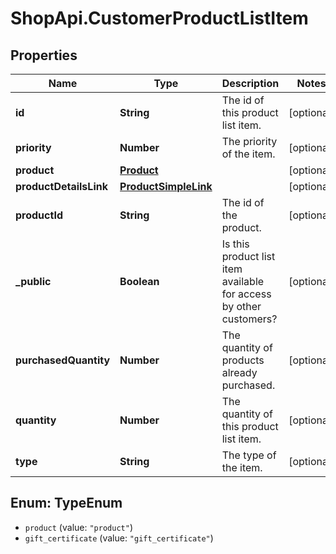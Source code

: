 # ShopApi.CustomerProductListItem

## Properties
Name | Type | Description | Notes
------------ | ------------- | ------------- | -------------
**id** | **String** | The id of this product list item. | [optional] 
**priority** | **Number** | The priority of the item. | [optional] 
**product** | [**Product**](Product.md) |  | [optional] 
**productDetailsLink** | [**ProductSimpleLink**](ProductSimpleLink.md) |  | [optional] 
**productId** | **String** | The id of the product. | [optional] 
**_public** | **Boolean** | Is this product list item available for access by other customers? | [optional] 
**purchasedQuantity** | **Number** | The quantity of products already purchased. | [optional] 
**quantity** | **Number** | The quantity of this product list item. | [optional] 
**type** | **String** | The type of the item. | [optional] 

<a name="TypeEnum"></a>
## Enum: TypeEnum

* `product` (value: `"product"`)
* `gift_certificate` (value: `"gift_certificate"`)

